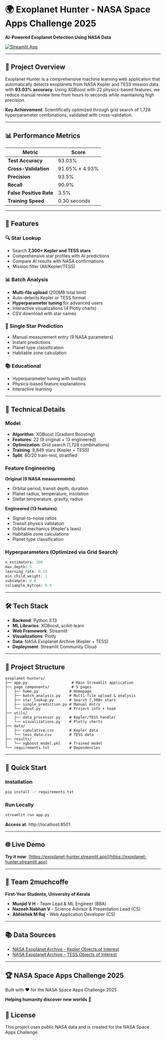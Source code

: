 # 🌍 Exoplanet Hunter - NASA Space Apps Challenge 2025

**AI-Powered Exoplanet Detection Using NASA Data**

[![Streamlit App](https://static.streamlit.io/badges/streamlit_badge_black_white.svg)](https://exoplanet-hunters.streamlit.app)

---

## 🎯 Project Overview

Exoplanet Hunter is a comprehensive machine learning web application that automatically detects exoplanets from NASA Kepler and TESS mission data with **93.03% accuracy**. Using XGBoost with 22 physics-based features, we reduce manual review time from hours to seconds while maintaining high precision.

**Key Achievement**: Scientifically optimized through grid search of 1,728 hyperparameter combinations, validated with cross-validation.

---

## 📊 Performance Metrics

| Metric | Score |
|--------|-------|
| **Test Accuracy** | 93.03% |
| **Cross-Validation** | 91.65% ± 4.93% |
| **Precision** | 93.5% |
| **Recall** | 90.9% |
| **False Positive Rate** | 3.5% |
| **Training Speed** | 0.30 seconds |

---

## 🚀 Features

### 🔍 Star Lookup
- Search **7,300+ Kepler and TESS stars**
- Comprehensive star profiles with AI predictions
- Compare AI results with NASA confirmations
- Mission filter (All/Kepler/TESS)

### 📊 Batch Analysis
- **Multi-file upload** (200MB total limit)
- Auto-detects Kepler or TESS format
- **Hyperparameter tuning** for advanced users
- Interactive visualizations (4 Plotly charts)
- CSV download with star names

### 🔮 Single Star Prediction
- Manual measurement entry (9 NASA parameters)
- Instant predictions
- Planet type classification
- Habitable zone calculation

### 📚 Educational
- Hyperparameter tuning with tooltips
- Physics-based feature explanations
- Interactive learning

---

## 🧬 Technical Details

### Model
- **Algorithm**: XGBoost (Gradient Boosting)
- **Features**: 22 (9 original + 13 engineered)
- **Optimization**: Grid search (1,728 combinations)
- **Training**: 8,849 stars (Kepler + TESS)
- **Split**: 80/20 train-test, stratified

### Feature Engineering
**Original (9 NASA measurements)**:
- Orbital period, transit depth, duration
- Planet radius, temperature, insolation
- Stellar temperature, gravity, radius

**Engineered (13 features)**:
- Signal-to-noise ratios
- Transit physics validation
- Orbital mechanics (Kepler's laws)
- Habitable zone calculations
- Planet type classification

### Hyperparameters (Optimized via Grid Search)
```python
n_estimators: 300
max_depth: 5
learning_rate: 0.12
min_child_weight: 1
subsample: 0.8
colsample_bytree: 0.9
```

---

## 🛠️ Tech Stack

- **Backend**: Python 3.13
- **ML Libraries**: XGBoost, scikit-learn
- **Web Framework**: Streamlit
- **Visualizations**: Plotly
- **Data**: NASA Exoplanet Archive (Kepler + TESS)
- **Deployment**: Streamlit Community Cloud

---

## 📁 Project Structure

```
exoplanet-hunters/
├── app.py                    # Main Streamlit application
├── page_components/          # 5 pages
│   ├── home.py              # Homepage
│   ├── batch_analysis.py    # Multi-file upload & analysis
│   ├── star_lookup.py       # Search 7,300+ stars
│   ├── single_prediction.py # Manual entry
│   └── about.py             # Project info + team
├── utils/
│   ├── data_processor.py    # Kepler/TESS handler
│   └── visualizations.py    # Plotly charts
├── data/
│   ├── cumulative.csv       # Kepler data
│   └── tess_data.csv        # TESS data
├── results/
│   └── xgboost_model.pkl    # Trained model
└── requirements.txt         # Dependencies
```

---

## 🚀 Quick Start

### Installation
```bash
pip install -r requirements.txt
```

### Run Locally
```bash
streamlit run app.py
```

**Access at**: http://localhost:8501

---

## 🌐 Live Demo

**Try it now**: [https://exoplanet-hunter.streamlit.app](https://exoplanet-hunter.streamlit.app)

---

## 👥 Team 2muchcoffe

**First-Year Students, University of Kerala**

- **Munjid V H** - Team Lead & ML Engineer (BBA)
- **Nazeeh Nabhan V** - Science Advisor & Presentation Lead (CS)
- **Abhishek M Raj** - Web Application Developer (CS)

---

## 📚 Data Sources

- [NASA Exoplanet Archive - Kepler Objects of Interest](https://exoplanetarchive.ipac.caltech.edu/cgi-bin/TblView/nph-tblView?app=ExoTbls&config=cumulative)
- [NASA Exoplanet Archive - TESS Objects of Interest](https://exoplanetarchive.ipac.caltech.edu/cgi-bin/TblView/nph-tblView?app=ExoTbls&config=TOI)

---

## 🏆 NASA Space Apps Challenge 2025

Built with ❤️ for the NASA Space Apps Challenge 2025

**Helping humanity discover new worlds** 🌟

## 📝 License

This project uses public NASA data and is created for the NASA Space Apps Challenge.
